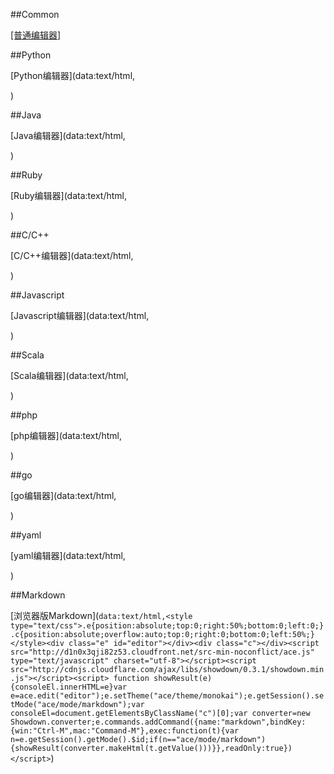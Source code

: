 ##Common

<a href="data:text/html, <html contenteditable>">[普通编辑器]</a>


##Python

[Python编辑器](data:text/html, <style type="text/css">.e{position:absolute;top:0;right:0;bottom:0;left:0;}</style><div class="e" id="editor"></div><script src="http://d1n0x3qji82z53.cloudfront.net/src-min-noconflict/ace.js" type="text/javascript" charset="utf-8"></script><script>var e=ace.edit("editor");e.setTheme("ace/theme/monokai");e.getSession().setMode("ace/mode/python");</script>)

##Java

[Java编辑器](data:text/html, <style type="text/css">.e{position:absolute;top:0;right:0;bottom:0;left:0;}</style><div class="e" id="editor"></div><script src="http://d1n0x3qji82z53.cloudfront.net/src-min-noconflict/ace.js" type="text/javascript" charset="utf-8"></script><script>var e=ace.edit("editor");e.setTheme("ace/theme/monokai");e.getSession().setMode("ace/mode/java");</script>)

##Ruby

[Ruby编辑器](data:text/html, <style type="text/css">.e{position:absolute;top:0;right:0;bottom:0;left:0;}</style><div class="e" id="editor"></div><script src="http://d1n0x3qji82z53.cloudfront.net/src-min-noconflict/ace.js" type="text/javascript" charset="utf-8"></script><script>var e=ace.edit("editor");e.setTheme("ace/theme/monokai");e.getSession().setMode("ace/mode/ruby");</script>)

##C/C++

[C/C++编辑器](data:text/html, <style type="text/css">.e{position:absolute;top:0;right:0;bottom:0;left:0;}</style><div class="e" id="editor"></div><script src="http://d1n0x3qji82z53.cloudfront.net/src-min-noconflict/ace.js" type="text/javascript" charset="utf-8"></script><script>var e=ace.edit("editor");e.setTheme("ace/theme/monokai");e.getSession().setMode("ace/mode/c_cpp");</script>)

##Javascript

[Javascript编辑器](data:text/html, <style type="text/css">.e{position:absolute;top:0;right:0;bottom:0;left:0;}</style><div class="e" id="editor"></div><script src="http://d1n0x3qji82z53.cloudfront.net/src-min-noconflict/ace.js" type="text/javascript" charset="utf-8"></script><script>var e=ace.edit("editor");e.setTheme("ace/theme/monokai");e.getSession().setMode("ace/mode/javascript");</script>)

##Scala

[Scala编辑器](data:text/html, <style type="text/css">.e{position:absolute;top:0;right:0;bottom:0;left:0;}</style><div class="e" id="editor"></div><script src="http://d1n0x3qji82z53.cloudfront.net/src-min-noconflict/ace.js" type="text/javascript" charset="utf-8"></script><script>var e=ace.edit("editor");e.setTheme("ace/theme/monokai");e.getSession().setMode("ace/mode/scala");</script>)

##php

[php编辑器](data:text/html, <style type="text/css">.e{position:absolute;top:0;right:0;bottom:0;left:0;}</style><div class="e" id="editor"></div><script src="http://d1n0x3qji82z53.cloudfront.net/src-min-noconflict/ace.js" type="text/javascript" charset="utf-8"></script><script>var e=ace.edit("editor");e.setTheme("ace/theme/monokai");e.getSession().setMode("ace/mode/php");</script>)

##go

[go编辑器](data:text/html, <style type="text/css">.e{position:absolute;top:0;right:0;bottom:0;left:0;}</style><div class="e" id="editor"></div><script src="http://d1n0x3qji82z53.cloudfront.net/src-min-noconflict/ace.js" type="text/javascript" charset="utf-8"></script><script>var e=ace.edit("editor");e.setTheme("ace/theme/monokai");e.getSession().setMode("ace/mode/go");</script>)

##yaml

[yaml编辑器](data:text/html, <style type="text/css">.e{position:absolute;top:0;right:0;bottom:0;left:0;}</style><div class="e" id="editor"></div><script src="http://d1n0x3qji82z53.cloudfront.net/src-min-noconflict/ace.js" type="text/javascript" charset="utf-8"></script><script>var e=ace.edit("editor");e.setTheme("ace/theme/monokai");e.getSession().setMode("ace/mode/yaml");</script>)



##Markdown

[浏览器版Markdown](`data:text/html,<style type="text/css">.e{position:absolute;top:0;right:50%;bottom:0;left:0;} .c{position:absolute;overflow:auto;top:0;right:0;bottom:0;left:50%;}</style><div class="e" id="editor"></div><div class="c"></div><script src="http://d1n0x3qji82z53.cloudfront.net/src-min-noconflict/ace.js" type="text/javascript" charset="utf-8"></script><script src="http://cdnjs.cloudflare.com/ajax/libs/showdown/0.3.1/showdown.min.js"></script><script> function showResult(e){consoleEl.innerHTML=e}var e=ace.edit("editor");e.setTheme("ace/theme/monokai");e.getSession().setMode("ace/mode/markdown");var consoleEl=document.getElementsByClassName("c")[0];var converter=new Showdown.converter;e.commands.addCommand({name:"markdown",bindKey:{win:"Ctrl-M",mac:"Command-M"},exec:function(t){var n=e.getSession().getMode().$id;if(n=="ace/mode/markdown"){showResult(converter.makeHtml(t.getValue()))}},readOnly:true})</script>`)
